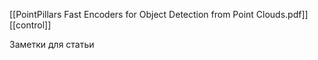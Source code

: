 [[PointPillars Fast Encoders for Object Detection from Point Clouds.pdf]]
[[control]]

Заметки для статьи


